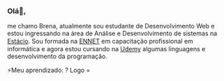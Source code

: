 ### Olá👋,
me chamo Brena, atualmente sou estudante de Desenvolvimento Web e estou ingressando na área de Análise e Desenvolvimento de sistemas na <a href="https://www.estacio.br/">Estácio</a>. Sou formada na <a href="https://www.ennet.com.br/">ENNET</a> em capacitação proﬁssional em informática e agora estou cursando na <a href="https://www.Udemy.com">Udemy</a> algumas linguagens e desenvolvimento da programação. 

⚡Meu aprendizado:
? Logo = <Reactivex>

<!--
**BrenaPaiva/brenaPaiva** is a ✨ _special_ ✨ repository because its `README.md` (this file) appears on your GitHub profile.

Here are some ideas to get you started:

- 🔭 I’m currently working on ...
- 🌱 I’m currently learning ...
- 👯 I’m looking to collaborate on ...
- 🤔 I’m looking for help with ...
- 💬 Ask me about ...
- 📫 How to reach me: ...
- 😄 Pronouns: ...
- ⚡ Fun fact: ...
-->
